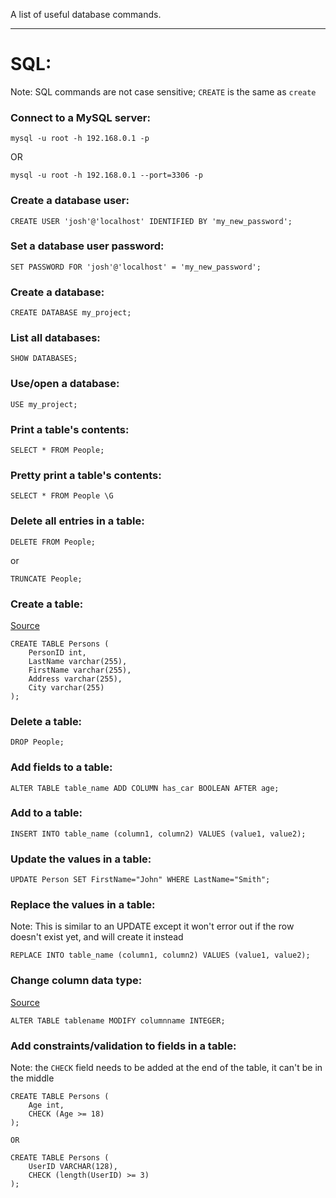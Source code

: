 A list of useful database commands.

---
# SQL:
Note: SQL commands are not case sensitive; `CREATE` is the same as `create`

### Connect to a MySQL server:
```
mysql -u root -h 192.168.0.1 -p
```
OR
```
mysql -u root -h 192.168.0.1 --port=3306 -p
```

### Create a database user:
```
CREATE USER 'josh'@'localhost' IDENTIFIED BY 'my_new_password';
```

### Set a database user password:
```
SET PASSWORD FOR 'josh'@'localhost' = 'my_new_password';
```

### Create a database:
```
CREATE DATABASE my_project;
```

### List all databases:
```
SHOW DATABASES;
```

### Use/open a database:
```
USE my_project;
```

### Print a table's contents:
```
SELECT * FROM People;
```

### Pretty print a table's contents:
```
SELECT * FROM People \G
```

### Delete all entries in a table:
```
DELETE FROM People;
```
or
```
TRUNCATE People;
```

### Create a table:
[Source](https://www.w3schools.com/mysql/mysql_create_table.asp)
```
CREATE TABLE Persons (
    PersonID int,
    LastName varchar(255),
    FirstName varchar(255),
    Address varchar(255),
    City varchar(255)
);
```

### Delete a table:
```
DROP People;
```

### Add fields to a table:
```
ALTER TABLE table_name ADD COLUMN has_car BOOLEAN AFTER age;
```

### Add to a table:
```
INSERT INTO table_name (column1, column2) VALUES (value1, value2);
```

### Update the values in a table:
```
UPDATE Person SET FirstName="John" WHERE LastName="Smith";
```

### Replace the values in a table:
Note: This is similar to an UPDATE except it won't error out if the row doesn't exist yet, and will create it instead
```
REPLACE INTO table_name (column1, column2) VALUES (value1, value2);
```

### Change column data type:
[Source](https://stackoverflow.com/questions/1356866/how-do-i-change-the-data-type-for-a-column-in-mysql)
```
ALTER TABLE tablename MODIFY columnname INTEGER;
```

### Add constraints/validation to fields in a table:
Note: the `CHECK` field needs to be added at the end of the table, it can't be in the middle
```
CREATE TABLE Persons (
    Age int,
    CHECK (Age >= 18)
);

OR

CREATE TABLE Persons (
    UserID VARCHAR(128),
    CHECK (length(UserID) >= 3)
);
```
